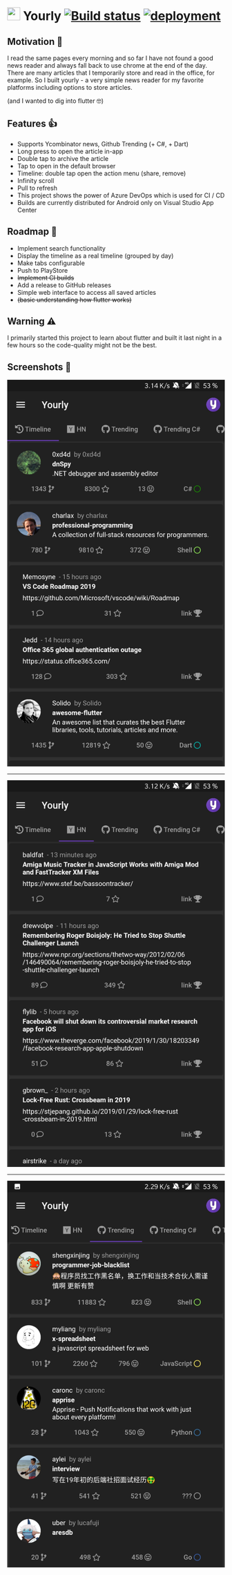 # <img src="https://raw.githubusercontent.com/dennisbappert/yourly/master/assets/web_hi_res_512.png" width="30" height="30"> Yourly [![Build status](https://bappert.visualstudio.com/Yourly/_apis/build/status/android)](https://bappert.visualstudio.com/Yourly/_build/latest?definitionId=13) [![deployment](https://bappert.vsrm.visualstudio.com/_apis/public/Release/badge/dd6f6506-814e-45b9-96b0-ab97573a4f71/1/1)](https://bappert.visualstudio.com/Yourly/_release?definitionId=1)

## Motivation 🤔

I read the same pages every morning and so far I have not found a good news reader and always fall back to use chrome at the end of the day. There are many articles that I temporarily store and read in the office, for example. So I built yourly - a very simple news reader for my favorite platforms including options to store articles.

(and I wanted to dig into flutter 🤓)

## Features 👍

- Supports Ycombinator news, Github Trending (+ C#, + Dart)
- Long press to open the article in-app
- Double tap to archive the article
- Tap to open in the default browser
- Timeline: double tap open the action menu (share, remove)
- Infinity scroll
- Pull to refresh
- This project shows the power of Azure DevOps which is used for CI / CD
- Builds are currently distributed for Android only on Visual Studio App Center

## Roadmap 🚧

- Implement search functionality
- Display the timeline as a real timeline (grouped by day)
- Make tabs configurable
- Push to PlayStore
- ~~Implement CI builds~~
- Add a release to GitHub releases
- Simple web interface to access all saved articles
- ~~(basic understanding how flutter works)~~

## Warning ⚠️

I primarily started this project to learn about flutter and built it last night in a few hours so the code-quality might not be the best.

## Screenshots 📱

![screenshot](/screenshots/01.jpg?raw=true "Timeline")

---

![screenshot](/screenshots/02.jpg?raw=true "Hackernews")

---

![screenshot](/screenshots/03.jpg?raw=true "GitHub")
